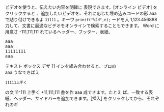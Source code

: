 ビデオを使うと、伝えたい内容を明確に
表現できます。[オンライン ビデオ] をクリックすると
、追加したいビデオを、それに応じた埋め込みコードの形
aaa で貼り付けできるよ <code>11111</code> 。キーワ <code>printf("%2d",n);</code> ードを入 1,123.456888 力して、文書に最適なビデオをオンラインで検索することもできます。
Word に用意さ -111,111,111 れているヘッダー、フッター、表紙、
<pre>
aaa
aaa
11111111
aaa
</pre>
テキスト ボックス デザ 11 インを組み合わせると、プロの
<br />
aaa うなできばえ
```
11111上手く
```
の文 11^111 上手く +11,111,111 書を作 aaa 成できます。たとえ
ば、一致する表紙、ヘッダー、サイドバーを追加できます。[挿入] をクリックしてから、それぞれのギ